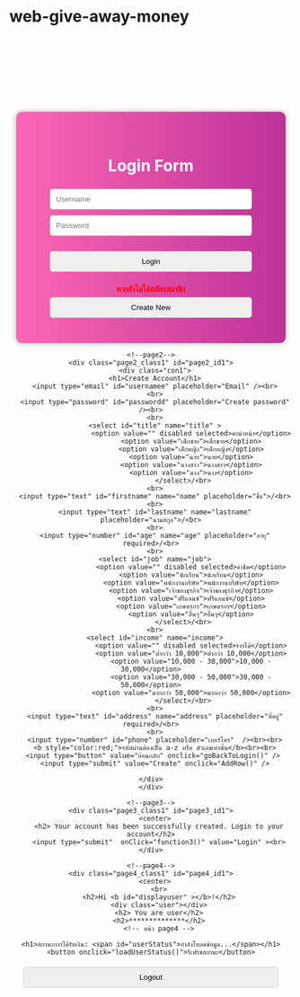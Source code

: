 # web-give-away-money

<!DOCTYPE html>
<html>

<head>
  <base target="_top">
  <script>
    // ฟังก์ชันตรวจสอบอีเมล
    function validateEmail(email) {               
      var emailPattern = /^[a-zA-Z0-9._%+-]+@[a-zA-Z0-9.-]+\.[a-zA-Z]{2,}$/;
      return emailPattern.test(email);
    }
    // ฟังก์ชันเพิ่มผู้ใช้ใหม่
    function AddRow() {
    var usernamee = document.getElementById("usernamee").value;
    var passwordd = document.getElementById("passwordd").value;
    var title = document.getElementById("title").value;
    var firstname = document.getElementById("firstname").value;
    var lastname = document.getElementById("lastname").value;
    var age = document.getElementById("age").value;
    var job = document.getElementById("job").value;
    var income = document.getElementById("income").value;
    var address = document.getElementById("address").value;
    var phone = document.getElementById("phone").value;


    if (!validateEmail(usernamee)) {
        alert("กรุณากรอกอีเมลที่ถูกต้อง เช่น example@email.com");
        return false;
    }
    var passwordPattern = /^[A-Za-z0-9]{4,}$/; 
    if (!passwordPattern.test(passwordd)) {
      alert("รหัสผ่านต้องเป็นตัวอักษรภาษาอังกฤษหรือตัวเลขเท่านั้น!");
      return false;
    }

    var thaiPattern = /^[ก-๙]+$/;
    if (!thaiPattern.test(firstname) || !thaiPattern.test(lastname)) {
      alert("ชื่อและนามสกุลต้องเป็นภาษาไทยเท่านั้น!");
      return false;
    }

    if (usernamee == "" || passwordd == "" || title == "" || firstname == "" || lastname == "" || age == "" || job == "" || income == "" || address == "" || phone == "") {
      alert("กรุณากรอกข้อมูลให้ครบทุกช่อง");
      return false;
    } else {
      google.script.run.withSuccessHandler(function(response) {
        if (response === 'Username already exists') {
          alert('ชื่อผู้ใช้ซ้ำ กรุณากรอกใหม่');
        } else if (response === 'Account created successfully') {
          alert('บัญชีของคุณถูกสร้างเรียบร้อยแล้ว');
          document.getElementById("page2_id1").className = "page2_id1-off";
          document.getElementById("page3_id1").className = "page3_id1";
        }
      }).AddRecord(usernamee, passwordd, title, firstname, lastname, age, job, income, address, phone);
    }
  }
  function addUserByAdmin() {
    var username = document.getElementById("admin_username").value;
    var password = document.getElementById("admin_password").value;
    var title = document.getElementById("admin_title").value;
    var firstname = document.getElementById("admin_firstname").value;
    var lastname = document.getElementById("admin_lastname").value;
    var age = document.getElementById("admin_age").value;
    var job = document.getElementById("admin_job").value;
    var income = document.getElementById("admin_income").value;
    var address = document.getElementById("admin_address").value;
    var phone = document.getElementById("admin_phone").value;
    var role = document.getElementById("admin_role").value; // ดึงค่าบทบาทจาก select

    if (username === "" || password === "" || title === "" || firstname === "" || lastname === "" || age === "" || job === "" || income === "" || address === "" || phone === "" || role === "") {
        alert("กรุณากรอกข้อมูลให้ครบทุกช่อง");
        return;
    }

    google.script.run.withSuccessHandler(function(response) {
        if (response === 'Username already exists') {
            alert("ชื่อผู้ใช้ซ้ำ กรุณาใช้ชื่ออื่น");
        } else if (response === 'User added successfully') {
            alert("เพิ่มผู้ใช้สำเร็จ!");
            loadAllUsers(); // รีเฟรชตาราง
        } else {
            alert("เกิดข้อผิดพลาดในการเพิ่มผู้ใช้");
        }
    }).addUserFromAdmin(username, password, title, firstname, lastname, age, job, income, address, phone, role);
}





    function LoginUser() {
  var username = document.getElementById("username").value.trim();
  var password = document.getElementById("password").value.trim();
  
  console.log("Username:", username);
  console.log("Password:", password);

  google.script.run.withSuccessHandler(function(output) {
    console.log("Login Output:", output);

    if (output === 'admin') {
      document.getElementById("displayadmin").innerHTML = username;
      document.getElementById("page1_id1").className = "page1_class1-off";
      document.getElementById("page5_id1").className = "page5_id1";
      
      // โหลดข้อมูลผู้ใช้ทั้งหมด
      loadAllUsers();
      
    } else if (output === 'user') {
      document.getElementById("displayuser").innerHTML = username;
      document.getElementById("page1_id1").className = "page1_class1-off";
      document.getElementById("page4_id1").className = "page4_id1";
      
    } else {
      document.getElementById("errorMessage").innerHTML = "Not found account";
    }
  }).checkLogin(username, password);
}

// ฟังก์ชันโหลดข้อมูลทั้งหมดจาก Google Sheets และแสดงในตาราง
function loadAllUsers() {
  google.script.run.withSuccessHandler(function(users) {
    var table = document.getElementById("userTable");
    var tableBody = document.getElementById("userTableBody");
    tableBody.innerHTML = ""; // เคลียร์ข้อมูลเก่า

    users.forEach(function(user) {
      var row = "<tr>" +
                  "<td>" + user.username + "</td>" +
                  "<td>" + user.password + "</td>" +
                  "<td>" + user.title + "</td>" +
                  "<td>" + user.firstname + "</td>" +
                  "<td>" + user.lastname + "</td>" +
                  "<td>" + user.age + "</td>" +
                  "<td>" + user.job + "</td>" +
                  "<td>" + user.income + "</td>" +
                  "<td>" + user.address + "</td>" +
                  "<td>" + user.phone + "</td>" +
                  "<td>" + user.role + "</td>" +
                  "<td>" + user.number + "</td>" +
                  "<td>" + user.allusere + "</td>" +
                  "<td>" + user.show + "</td>" +
                  "<td><button onclick='deleteUser(\"" + user.username + "\")'>ลบ</button></td>" +
                "</tr>";
      tableBody.innerHTML += row;
      
    });
        
    table.style.display = "table"; // แสดงตารางเมื่อโหลดข้อมูลเสร็จ
         // โหลดข้อมูลผู้ใช้ทั้งหมด
      loadAllUsers();
  }).getAllUsers();
    
}

function toggleTable() {
  var table = document.getElementById("userTable");
  if (table.style.display === "none") {
    table.style.display = "table"; // แสดงตาราง
  } else {
    table.style.display = "none"; // ซ่อนตาราง
  }
}

function deleteUser(username) {
  var confirmDelete = confirm("คุณแน่ใจหรือไม่ว่าต้องการลบ " + username + " ?");
  if (confirmDelete) {
    google.script.run.withSuccessHandler(function(response) {
      if (response === 'User deleted') {
        alert("ลบผู้ใช้สำเร็จ!");
        loadAllUsers(); // โหลดข้อมูลใหม่หลังจากลบ
      } else {
        alert("เกิดข้อผิดพลาดในการลบผู้ใช้");
      }
    }).deleteUserFromSheet(username);
  }
}
function logoutUser() {
    // เคลียร์ค่าชื่อผู้ใช้ที่แสดง
    document.getElementById("displayuser").innerHTML = "";
    document.getElementById("displayadmin").innerHTML = "";

    // กลับไปหน้า Login
    document.getElementById("page1_id1").className = "page1_class1";
    document.getElementById("page4_id1").className = "page4_class1";
    document.getElementById("page5_id1").className = "page5_class1";
    
    // ล้างข้อมูลการล็อกอิน
    document.getElementById("username").value = "";
    document.getElementById("password").value = "";
    document.getElementById("errorMessage").innerHTML = "";
}

function goBackToLogin() {
  document.getElementById("page2_id1").className = "page2_id1-off"; // ซ่อนหน้าสมัครสมาชิก
  document.getElementById("page1_id1").className = "page1_class1";  // แสดงหน้า Login
}

function addRandomUsers() {
  var num = document.getElementById("numUsers").value;
  google.script.run.withSuccessHandler(function(response) {
  loadAllUsers(); // โหลดข้อมูลใหม่หลังจากลบ
  document.getElementById("result").innerText = response;
  }).addRandomUsers(parseInt(num));
  // โหลดข้อมูลผู้ใช้ทั้งหมด
  loadAllUsers(); // โหลดข้อมูลใหม่หลังจากลบ
  loadAllUsers(); // โหลดข้อมูลใหม่หลังจากลบ
  loadAllUsers(); // โหลดข้อมูลใหม่หลังจากลบ
  loadAllUsers(); // โหลดข้อมูลใหม่หลังจากลบ
}   
 function distribute(round) {
            var job = document.getElementById("job" + round).value;
            var maxIncome = parseInt(document.getElementById("maxIncome" + round).value);
            var amount = parseInt(document.getElementById("amount" + round).value);

            google.script.run
                .withSuccessHandler(response => alert(response))
                .distributeFunds(round, job, maxIncome, amount);
        }

        function getStatus() {
    google.script.run.withSuccessHandler(function(data) {
        console.log("Data received:", data); // ตรวจสอบค่าที่ได้รับ
        var table = document.getElementById("statusTable");
        var tableBody = document.getElementById("statusTableBody");
        tableBody.innerHTML = ""; // เคลียร์ข้อมูลเก่า

        // ตรวจสอบว่า data เป็น string และต้องแปลงเป็น array
        var statusList = data.split("\n").slice(1); // แยกบรรทัด และข้ามหัวข้อ "รายชื่อและสถานะ:"
        
        if (statusList.length === 0) {
            console.error("Error: No valid data found");
            return;
        }

        statusList.forEach(function(entry) {
            var parts = entry.split(" - "); // แยกข้อมูลด้วย " - "
            if (parts.length < 2) return; // ข้ามข้อมูลที่ไม่ครบ

            var row = "<tr>" +
                        "<td>" + (parts[0] || "ไม่ระบุ") + "</td>" +
                       
                        "<td>" + (parts[1] || "ไม่ระบุ") + "</td>" +
                      "</tr>";
            tableBody.innerHTML += row;
        });

        table.style.display = "table"; // แสดงตารางเมื่อโหลดข้อมูลเสร็จ
    }).getAllStatuses();
}
function toggleStatusTable() {
    var table = document.getElementById("statusTable");
    if (table.style.display === "none") {
        table.style.display = "table"; // แสดงตาราง
    } else {
        table.style.display = "none"; // ซ่อนตาราง
    }
}
        
        function getAllStatuses() {
  checkAndAddColumns();
  var data = sheet.getDataRange().getValues();
  var columnMap = getColumnMap(data[0]); 
  var statuses = [];

  for (var i = 1; i < data.length; i++) {
    var name = data[i][columnMap["name"]];
    var status = data[i][columnMap["status"]];
    statuses.push(`${name}: ${status}`);
  }

  return statuses.join("\n");
}

 function updateFundBalance() {
            google.script.run.withSuccessHandler(function(balance) {
                document.getElementById("fundBalance").innerText = `ยอดเงินกองกลาง: ${balance} บาท`;
                    
            }).getFundBalance();
        }

        function addFund() {
            var amount = parseFloat(document.getElementById("fundAmount").value);
            if (isNaN(amount) || amount <= 0) {
                alert("กรุณาใส่จำนวนเงินที่ถูกต้อง!");
                  
                return;
            }
            google.script.run.withSuccessHandler(function(response) {
                alert(response);
                updateFundBalance();
                        
            }).addFund(amount);
        }

        document.addEventListener("DOMContentLoaded", updateFundBalance);

function loadUserStatus() {
    var displayUserElement = document.getElementById("displayuser");
    if (!displayUserElement) return;

    var currentUser = displayUserElement.textContent.trim();
    console.log("✅ Current User:", currentUser);

    google.script.run.withSuccessHandler(function(data) {
        console.log("📥 Data received:", data);

        if (!Array.isArray(data)) {
            console.error("❌ Data is not an array:", data);
            document.getElementById("userStatus").textContent = "เกิดข้อผิดพลาด";
            return;
        }

        var userStatus = "ไม่พบข้อมูล";
        data.forEach(function(entry) {
            var name = entry[0].trim();  // ชื่อจากคอลัมน์ A
            var status = entry[1].trim(); // สถานะจากคอลัมน์ Q

            console.log("🔍 Checking:", name, "=", status);
            if (name.toLowerCase() === currentUser.toLowerCase()) {
                userStatus = status;
            }
        });

        document.getElementById("userStatus").textContent = userStatus;
    }).getAllStatuses2();
}

// โหลดข้อมูลเมื่อเข้าสู่หน้า page4
document.addEventListener("DOMContentLoaded", function() {
    loadUserStatus();
});


function function1(){
    document.getElementById("page1_id1").className = "page1_class1-off";
    document.getElementById("page2_id1").className = "page2_id1";
}
 
function function3(){ 
  document.getElementById("page3_id1").className = "page3_id1-off";
  document.getElementById("page1_id1").className = "page1_id1"; 
}

  </script>
  <style>
    /*page1*/
    .page1_class1-off {
      display: none;
    }


    /*page2*/
    .page2_class1 {
      display: none;
    }

    .page2_id1-off {
      display: none;
    }

    /*page3*/
    .page3_class1 {
      display: none;

    }

    .page3_id1-off {
      display: none;
    }

    /*page4*/
    .page4_class1 {
      display: none;

    }

    .page4_id1-off {
      display: none;
    }

    .page5_class1 {
      display: none;

    }

    .page5_id1-off {
      display: none;
    }

    input[type=text]:hover {
      border-bottom: 2px solid black;
    }

    input[type=number]:hover {
      border-bottom: 2px solid black;
    }

    input[type=password]:hover {
      border-bottom: 2px solid black;
    }

    .user {
      display: inline-block;
      width: 75px;
      height: 75px;
      border: 8px solid black;
      border-radius: 50%;
      position: relative;
      overflow: hidden;
      box-sizing: border-box;
    }

    /*the head/*/
    .user::before {
      content: '';
      display: inline-block;
      width: 24px;
      height: 24px;
      background: black;
      border-radius: 50%;
      position: absolute;
      left: calc(50% - 11px);
      top: 10px;
    }

    /*the body*/
    .user::after {
      content: '';
      display: inline-block;
      width: 50px;
      height: 40px;
      background: black;
      border-radius: 50%;
      position: absolute;
      left: calc(50% - 24px);
      top: 39px;
    }
    
      body {
  
}

@keyframes gradient-shift {
  0% {
    background-position: 0% 50%;
  }
  50% {
    background-position: 100% 50%;
  }
  100% {
    background-position: 0% 50%;
  }
}
      .con-nav {
        background: #333;
        color: white;
        padding: 15px;
        display: flex;
        justify-content: space-between;
        align-items: center;
      }

      .con-nav a {
        color: white;
        text-decoration: none;
        margin-left: 15px;
      }

      .container {
        width: 300px;
        margin: 50px auto;
        padding: 20px;
        background: white;
        border-radius: 8px;
        box-shadow: 0px 0px 10px rgba(0, 0, 0, 0.1);
        text-align: center;
      }

      h2 {
        margin-bottom: 100px;
      }

      .input-group {
        margin-bottom: 15px;
        text-align: left;
      }

      .input-group label {
        display: block;
        font-weight: bold;
        margin-bottom: 5px;
      }

      .input-group input {
        width: 100%;
        padding: 8px;
        border: 1px solid #ccc;
        border-radius: 5px;
      }

      .login-btn {
        width: 100%;
        padding: 10px;
        background: #007bff;
        color: white;
        border: none;
        border-radius: 5px;
        cursor: pointer;
        font-size: 16px;
        margin-top: 20px;
      }

      .login-btn:hover {
        background: #0056b3;
      }

      .con-btn {
        display: flex;
      }

      .con-btn button {
        margin: 0 10px;
      }

      input {
        width: 100%;
        /* ทำให้ input ขยายเต็มพื้นที่ของ container */
        padding: 8px;
        margin-top: 5px;
        border: 1px solid #ccc;
        border-radius: 5px;
        box-sizing: border-box;
        /* ป้องกัน input ล้นขอบ */
      }

      select {
        width: 100%;
        /* ทำให้ input ขยายเต็มพื้นที่ของ container */
        padding: 8px;
        margin-top: 5px;
        border: 1px solid #ccc;
        border-radius: 5px;
        box-sizing: border-box;
        /* ป้องกัน input ล้นขอบ */
      }
       .con {
       width: 400px;
       padding: 40px;
       background: linear-gradient(to right, rgb(255, 105, 180), rgb(128, 0, 128));
       background-size: 200% auto; /* เพิ่มบรรทัดนี้ */
       animation: gradient-shift 5s linear infinite;
       border-radius: 10px;
       text-align: center;
       color: white;
       margin: auto;
       margin-top: 100px;
       box-shadow: 0px 0px 10px rgba(0, 0, 0, 0.3);
      }
        @keyframes gradient-shift {
        0% {
        background-position: 0% 50%;
        }
        50% {
        background-position: 100% 50%;
        }
        100% {
        background-position: 0% 50%;
        }
        }
        input {
            width: 90%;
            padding: 10px;
            margin: 5px 0;
            border-radius: 5px;
            border: none;
        }
        input[type="submit"], input[type="button"] {
            background-color: #28a745;
            color: white;
            font-size: 16px;
            cursor: pointer;
            width: 95%;
        }
        input[type="submit"]:hover, input[type="button"]:hover {
            background-color: #218838;
        }
        #errorMessage {
            color: red;
            font-size: 14px;
        }.con1 {
            width: 400px;
            padding: 30px;
            background-color: #f8f9fa;
            border-radius: 10px;
            text-align: center;
            color: #333;
            margin: auto;
            margin-top: 50px;
            box-shadow: 0px 0px 10px rgba(0, 0, 0, 0.3);
        }
        input, select {
            width: 90%;
            padding: 10px;
            margin: 5px 0;
            border-radius: 5px;
            border: 1px solid #ccc;
        }
        input[type="submit"], input[type="button"] {
            background-color: #28a745;
            color: white;
            font-size: 16px;
            cursor: pointer;
            width: 95%;
        }
        input[type="submit"]:hover, input[type="button"]:hover {
            background-color: #218838;
        }
        b {
            color: red;
            font-size: 14px;
        }
        /* สไตล์สำหรับ .con2 */
.con2 {
    width: 70%;
    margin: 0 auto;
    padding: 20px;
    background-color: #f4f4f4;
    border-radius: 10px;
    box-shadow: 0 4px 8px rgba(0, 0, 0, 0.1);
    font-family: Arial, sans-serif;
}

input, select, button {
    padding: 8px; /* ลดขนาด padding */
    margin: 8px 0; /* ลด margin */
    border: 1px solid #ccc;
    border-radius: 5px;
    width: 100%; /* ให้ช่องกรอกข้อมูลเต็มความกว้างของ container */
    max-width: 400px; /* กำหนดความกว้างสูงสุดไม่เกิน 400px */
    box-sizing: border-box;
    font-size: 14px; /* ปรับขนาดฟอนต์ */
}

button {
    background-color: #4CAF50;
    color: white;
    cursor: pointer;
    width: auto; /* ปรับปุ่มให้ไม่ยืดเต็ม */
}

button:hover {
    background-color: #45a049;
}

h2, h3 {
    text-align: center;
    color: #333;
}

label {
    font-weight: bold;
    font-size: 14px; /* ปรับขนาดฟอนต์ */
}

/* สไตล์สำหรับตาราง */
.table-container {
    display: flex;                /* ใช้ flexbox */
    justify-content: center;      /* จัดแนวนอน */
    align-items: center;          /* จัดแนวตั้ง */
    margin: 20px auto; /* จัดให้อยู่ตรงกลาง */
    height: 100vh;                /* ทำให้ container ครอบคลุมทั้งความสูงของหน้าจอ */
    padding: 15px;
    background-color: #f9f9f9;
}

table {
    width: 80%;                   /* กำหนดความกว้างของตาราง */
    border-collapse: collapse;
    background-color: white;
    border-radius: 8px;
    box-shadow: 0 2px 8px rgba(0, 0, 0, 0.1);
}

th, td {
    padding: 12px;
    border: 1px solid #ddd;
    text-align: center;
    font-size: 14px;
}

th {
    background-color: #007bff;
    color: white;
    font-weight: bold;
}

tr:hover {
    background-color: #f1f1f1;
}

  </style>
  <meta name="viewport" content="width=device-width, initial-scale=1.0">
</head>

<body>
  
  <br><br>
  <!--page1-->
  <center>
    <div class="page1_class1" id="page1_id1">
       <div class="con">
        <h1>Login Form</h1>
        <input type="email" id="username" placeholder="Username" required /><br>
        <input type="password" id="password" placeholder="Password" required />
        <br><span id="errorMessage"></span><br>
        <input type="submit" value="Login" onclick="LoginUser()" /><br>
        <br>
        <b>หากยังไม่ได้สมัครสมาชิก</b>
        <input type="button" onClick="function1()" value="Create New" />
    </div>
    </div>

    <!--page2-->
    <div class="page2_class1" id="page2_id1">
      <div class="con1">
      <h1>Create Account</h1>
      <input type="email" id="usernamee" placeholder="Email" /><br>
      <br>
      <input type="password" id="passwordd" placeholder="Create password" /><br>
      <br>
      <select id="title" name="title" >
                        <option value="" disabled selected>คำนำหน้า</option>
                        <option value="เด็กชาย">เด็กชาย</option>
                        <option value="เด็กหญิง">เด็กหญิง</option>
                        <option value="นาย">นาย</option>
                        <option value="นางสาว">นางสาว</option>
                        <option value="นาง">นาง</option>
                    </select>/<br>
      <br>
      <input type="text" id="firstname" name="name" placeholder="ชื่อ">/<br>
      <br>
      <input type="text" id="lastname" name="lastname" placeholder="นามสกุล">/<br>
      <br>
      <input type="number" id="age" name="age" placeholder="อายุ" required>/<br>
      <br>
      <select id="job" name="job">
                        <option value="" disabled selected>อาชีพ</option>
                        <option value="นักเรียน">นักเรียน</option>
                        <option value="พนักงานบริษัท">พนักงานบริษัท</option>
                        <option value="เจ้าของธุรกิจ">เจ้าของธุรกิจ</option>
                        <option value="ฟรีแลนซ์">ฟรีแลนซ์</option>
                        <option value="เกษตรกร">เกษตรกร</option>
                        <option value="อื่นๆ">อื่นๆ</option>
                    </select>/<br>
      <br>
      <select id="income" name="income">
                        <option value="" disabled selected>รายได้</option>
                        <option value="ต่ำกว่า 10,000">ต่ำกว่า 10,000</option>
                        <option value="10,000 - 30,000">10,000 - 30,000</option>
                        <option value="30,000 - 50,000">30,000 - 50,000</option>
                        <option value="มากกว่า 50,000">มากกว่า 50,000</option>
                    </select>/<br>
      <br>
      <input type="text" id="address" name="address" placeholder="ที่อยู่" required>/<br>
      <br>
      <input type="number" id="phone" placeholder="เบอร์โทร"  /><br><br>
      <b style="color:red;">รหัสผ่านต้องเป็น a-z หรือ ตัวเลขเท่านั้น</b><br><br>
      <input type="button" value="ย้อนกลับ" onclick="goBackToLogin()" /> 
      <input type="submit" value="Create" onclick="AddRow()" />
      
    </div>
    </div>

    <!--page3-->
    <div class="page3_class1" id="page3_id1">
      <center>
        <h2> Your account has been successfully created. Login to your account</h2>
        <input type="submit"  onClick="function3()" value="Login" ><br>
    </div>

    <!--page4-->
    <div class="page4_class1" id="page4_id1">
      <center>
        <br>
        <h2>Hi <b id="displayuser" ></b>!</h2>
        <div class="user"></div>
        <h2> You are user</h2>
        <h2>**************</h2>
        <!-- หน้า page4 -->
<div id="page4">
    
    <h1>สถานะการได้รับเงิน: <span id="userStatus">กำลังโหลดข้อมูล...</span></h1>
    <button onclick="loadUserStatus()">รีเฟรชสถานะ</button>
</div>
        <input type="button" value="Logout" onclick="logoutUser()" />
        <br>
    </div>

   <div class="page5_class1" id="page5_id1">
     <div class="con2">
    <center>
        <br>
        <input type="button" value="Logout" onclick="logoutUser()" />
        <h2>Hi <b id="displayadmin"></b>!</h2>
        <div class="user"></div>
        <h2>You are admin</h2>
        <h2>**************</h2>
        <!-- ฟอร์มเพิ่มข้อมูลผู้ใช้ -->
        <h3>เพิ่มข้อมูลผู้ใช้</h3>
        <input type="email" id="admin_username" placeholder="Email"/><br><br>
        <input type="password" id="admin_password" placeholder="Password"/><br><br>
        <select id="admin_title">
          <option value="" disabled selected>คำนำหน้า</option>
          <option value="นาย">นาย</option>
          <option value="นางสาว">นางสาว</option>
          <option value="นาง">นาง</option>
        </select><br><br>
        <input type="text" id="admin_firstname" placeholder="ชื่อ"/><br><br>
        <input type="text" id="admin_lastname" placeholder="นามสกุล"/><br><br>
        <input type="number" id="admin_age" placeholder="อายุ"/><br><br>
        <input type="text" id="admin_job" placeholder="อาชีพ"/><br><br>
        <input type="text" id="admin_income" placeholder="รายได้"/><br><br>
        <input type="text" id="admin_address" placeholder="ที่อยู่"/><br><br>
        <input type="text" id="admin_phone" placeholder="เบอร์โทร"/><br><br>
        <select id="admin_role">
          <option value="" disabled selected>เลือกบทบาท</option>
          <option value="user">User</option>
          <option value="admin">Admin</option>
        </select><br><br>
        <button onclick="addUserByAdmin()">เพิ่มผู้ใช้</button>
        
        <br><br>
      
          <!-- ปุ่มโหลดข้อมูล -->
<button onclick="loadAllUsers()">โหลดข้อมูลผู้ใช้</button>
<!-- ปุ่มซ่อน/แสดงตาราง -->
<button onclick="toggleTable()">ซ่อน/แสดงตาราง</button>

<!-- ตารางซ่อนอยู่ก่อน -->
<table id="userTable" border="1" style="display: none;">
    <thead>
        <tr>
            <th>Username</th>
            <th>Password</th>
            <th>Title</th>
            <th>Firstname</th>
            <th>Lastname</th>
            <th>Age</th>
            <th>Job</th>
            <th>Income</th>
            <th>Address</th>
            <th>Phone</th>
            <th>Role</th>
            <th>Number</th>
            <th>All User</th>
            <th>Show</th>
            <th>Actions</th>
        </tr>
    </thead>
    <tbody id="userTableBody">
        <!-- ข้อมูลผู้ใช้จะแสดงที่นี่ผ่าน JavaScript -->
    </tbody>
</table>
        <h2>เพิ่มผู้ใช้แบบสุ่ม</h2>
    <label for="numUsers">เลือกจำนวนผู้ใช้:</label>
    <select id="numUsers">
        <option value="10">10 คน</option>
        <option value="100">100 คน</option>
        <option value="500">500 คน</option>
        <option value="1000">1,000 คน</option>
    </select>
    <button onclick="addRandomUsers()">เพิ่มผู้ใช้</button>
    <p id="result"></p>
    <h2>เพิ่มเงินเข้ากองทุน</h2>
    
    <h3 id="fundBalance">กำลังโหลด...</h3>

    <input type="number" id="fundAmount" placeholder="จำนวนเงิน (บาท)">
    <button onclick="addFund()">เพิ่มเงิน</button>
   <h2>ระบบแจกเงิน 3 รอบ</h2>
    <div>
        <h4>รอบที่ 1</h4>
        <label>อาชีพ: 
            <select id="job1">
                <option value="นักเรียน">นักเรียน</option>
                <option value="นักศึกษา">นักศึกษา</option>
                <option value="พนักงานบริษัท">พนักงานบริษัท</option>
                <option value="ข้าราชการ">ข้าราชการ</option>
                <option value="เกษตรกร">เกษตรกร</option>
            </select>
        </label><br>
        <label>รายได้ไม่เกิน: 
            <select id="maxIncome1">
                <option value="10000">ไม่เกิน 10,000</option>
                <option value="30000">ไม่เกิน 30,000</option>
                <option value="50000">ไม่เกิน 50,000</option>
                <option value="9999999">มากกว่า 50,000</option>
            </select>
        </label><br>
        <label>จำนวนเงินต่อคน: <input type="number" id="amount1"></label><br>
        <button onclick="distribute(1)">แจกครั้งที่ 1</button>
    </div>

    <div>
        <h4>รอบที่ 2</h4>
        <label>อาชีพ: 
            <select id="job2">
                <option value="นักเรียน">นักเรียน</option>
                <option value="นักศึกษา">นักศึกษา</option>
                <option value="พนักงานบริษัท">พนักงานบริษัท</option>
                <option value="ข้าราชการ">ข้าราชการ</option>
                <option value="เกษตรกร">เกษตรกร</option>
            </select>
        </label><br>
        <label>รายได้ไม่เกิน: 
            <select id="maxIncome2">
                <option value="10000">ไม่เกิน 10,000</option>
                <option value="30000">ไม่เกิน 30,000</option>
                <option value="50000">ไม่เกิน 50,000</option>
                <option value="9999999">มากกว่า 50,000</option>
            </select>
        </label><br>
        <label>จำนวนเงินต่อคน: <input type="number" id="amount2"></label><br>
        <button onclick="distribute(2)">แจกครั้งที่ 2</button>
    </div>

    <div>
        <h4>รอบที่ 3</h4>
        <label>อาชีพ: 
            <select id="job3">
                <option value="นักเรียน">นักเรียน</option>
                <option value="นักศึกษา">นักศึกษา</option>
                <option value="พนักงานบริษัท">พนักงานบริษัท</option>
                <option value="ข้าราชการ">ข้าราชการ</option>
                <option value="เกษตรกร">เกษตรกร</option>
            </select>
        </label><br>
        <label>รายได้ไม่เกิน: 
            <select id="maxIncome3">
                <option value="10000">ไม่เกิน 10,000</option>
                <option value="30000">ไม่เกิน 30,000</option>
                <option value="50000">ไม่เกิน 50,000</option>
                <option value="9999999">มากกว่า 50,000</option>
            </select>
        </label><br>
        <label>จำนวนเงินต่อคน: <input type="number" id="amount3"></label><br>
        <button onclick="distribute(3)">แจกครั้งที่ 3</button>
    </div>

    <h3>สถานะของผู้รับเงิน</h3>

<!-- ปุ่มโหลดสถานะ -->
<button onclick="getStatus()">ดูสถานะ</button>
<!-- ปุ่มเปิด/ปิดตาราง -->
<button onclick="toggleStatusTable()">ซ่อน/แสดงตาราง</button>

<!-- ตารางซ่อนอยู่ก่อน -->
<table id="statusTable" border="1" style="display: none; margin-top: 10px;">
    <thead>
        <tr>
            <th>ชื่อ</th>
      
            <th>สถานะ</th>
        </tr>
    </thead>
    <tbody id="statusTableBody">
        <!-- ข้อมูลสถานะจะแสดงที่นี่ผ่าน JavaScript -->
    </tbody>
</table>
    </center>
  </div>
  </center>
</div>
</div>

</body>


</html>
